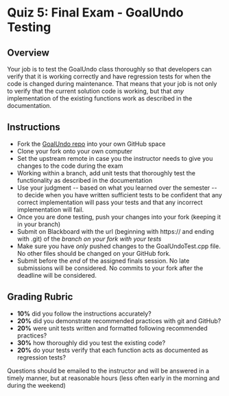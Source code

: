 # Quiz 5: Final Exam - GoalUndo Testing

## Overview

Your job is to test the GoalUndo class thoroughly so that developers can verify that it is working correctly and have regression tests for when the code is changed during maintenance. That means that your job is not only to verify that the current solution code is working, but that *any* implementation of the existing functions work as described in the documentation.

## Instructions

* Fork the [GoalUndo repo](https://github.com/ChicoState/GoalUndo) into your own GitHub space
* Clone your fork onto your own computer
* Set the upstream remote in case you the instructor needs to give you changes to the code during the exam
* Working within a branch, add unit tests that thoroughly test the functionality as described in the documentation
* Use your judgment -- based on what you learned over the semester -- to decide when you have written sufficient tests to be confident that any correct implementation will pass your tests and that any incorrect implementation will fail.
* Once you are done testing, push your changes into your fork (keeping it in your branch)
* Submit on Blackboard with the url (beginning with https:// and ending with .git) of the *branch on your fork with your tests*
* Make sure you have *only* pushed changes to the GoalUndoTest.cpp file. No other files should be changed on your GitHub fork.
* Submit before the *end* of the assigned finals session. No late submissions will be considered. No commits to your fork after the deadline will be considered.

## Grading Rubric
* **10%** did you follow the instructions accurately?
* **20%** did you demonstrate recommended practices with git and GitHub?
* **20%** were unit tests written and formatted following recommended practices?
* **30%** how thoroughly did you test the existing code?
* **20%** do your tests verify that each function acts as documented as regression tests?

Questions should be emailed to the instructor and will be answered in a timely manner, but at reasonable hours (less often early in the morning and during the weekend)
